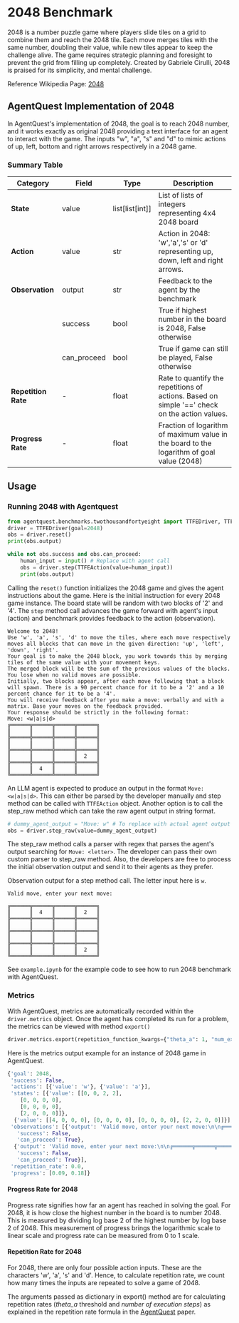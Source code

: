 # 2048 Benchmark

2048 is a number puzzle game where players slide tiles on a grid to combine them and reach the 2048 tile. Each move merges tiles with the same number, doubling their value, while new tiles appear to keep the challenge alive. The game requires strategic planning and foresight to prevent the grid from filling up completely. Created by Gabriele Cirulli, 2048 is praised for its simplicity, and mental challenge.

Reference Wikipedia Page: [2048](<https://en.wikipedia.org/wiki/2048_(video_game)>)

## AgentQuest Implementation of 2048

In AgentQuest's implementation of 2048, the goal is to reach 2048 number, and it works exactly as original 2048 providing a text interface for an agent to interact with the game. The inputs "w", "a", "s" and "d" to mimic actions of up, left, bottom and right arrows respectively in a 2048 game.

### Summary Table

| **Category**        | **Field**   | **Type**        | **Description**                                                                               |
| ------------------- | ----------- | --------------- | --------------------------------------------------------------------------------------------- |
| **State**           | value       | list[list[int]] | List of lists of integers representing 4x4 2048 board                                         |
| **Action**          | value       | str             | Action in 2048: 'w','a','s' or 'd' representing up, down, left and right arrows.              |
| **Observation**     | output      | str             | Feedback to the agent by the benchmark                                                        |
|                     | success     | bool            | True if highest number in the board is 2048, False otherwise                                  |
|                     | can_proceed | bool            | True if game can still be played, False otherwise                                             |
| **Repetition Rate** | -           | float           | Rate to quantify the repetitions of actions. Based on simple '==' check on the action values. |
| **Progress Rate**   | -           | float           | Fraction of logarithm of maximum value in the board to the logarithm of goal value (2048)     |

## Usage

### Running 2048 with Agentquest

```python
from agentquest.benchmarks.twothousandfortyeight import TTFEDriver, TTFEAction
driver = TTFEDriver(goal=2048)
obs = driver.reset()
print(obs.output)

while not obs.success and obs.can_proceed:
    human_input = input() # Replace with agent call
    obs = driver.step(TTFEAction(value=human_input))
    print(obs.output)

```

Calling the `reset()` function initializes the 2048 game and gives the agent instructions about the game. Here is the initial instruction for every 2048 game instance. The board state will be random with two blocks of '2' and '4'. The `step` method call advances the game forward with agent's input (action) and benchmark provides feedback to the action (observation).

```
Welcome to 2048!
Use 'w', 'a', 's', 'd' to move the tiles, where each move respectively moves all blocks that can move in the given direction: 'up', 'left', 'down', 'right'.
Your goal is to make the 2048 block, you work towards this by merging tiles of the same value with your movement keys.
The merged block will be the sum of the previous values of the blocks. You lose when no valid moves are possible.
Initially, two blocks appear, after each move following that a block will spawn. There is a 90 percent chance for it to be a '2' and a 10 percent chance for it to be a '4'.
You will receive feedback after you make a move: verbally and with a matrix. Base your moves on the feedback provided.
Your response should be strictly in the following format:
Move: <w|a|s|d>
╔══════╦══════╦══════╦══════╗
║      ║      ║      ║      ║
╠══════╬══════╬══════╬══════╣
║      ║      ║      ║      ║
╠══════╬══════╬══════╬══════╣
║      ║      ║      ║  2   ║
╠══════╬══════╬══════╬══════╣
║      ║  4   ║      ║      ║
╚══════╩══════╩══════╩══════╝
```

An LLM agent is expected to produce an output in the format `Move: <w|a|s|d>`. This can either be parsed by the developer manually and step method can be called with `TTFEAction` object. Another option is to call the step_raw method which can take the raw agent output in string format.

```python
# dummy_agent_output = "Move: w" # To replace with actual agent output
obs = driver.step_raw(value=dummy_agent_output)
```

The step_raw method calls a parser with regex that parses the agent's output searching for `Move: <letter>`. The developer can pass their own custom parser to step_raw method. Also, the developers are free to process the initial observation output and send it to their agents as they prefer.

Observation output for a step method call. The letter input here is `w`.

```
Valid move, enter your next move:

╔══════╦══════╦══════╦══════╗
║      ║  4   ║      ║  2   ║
╠══════╬══════╬══════╬══════╣
║      ║      ║      ║      ║
╠══════╬══════╬══════╬══════╣
║      ║      ║      ║      ║
╠══════╬══════╬══════╬══════╣
║      ║      ║      ║  2   ║
╚══════╩══════╩══════╩══════╝
```

See `example.ipynb` for the example code to see how to run 2048 benchmark with AgentQuest.

### Metrics

With AgentQuest, metrics are automatically recorded within the `driver.metrics` object. Once the agent has completed its run for a problem, the metrics can be viewed with method `export()`

```python
driver.metrics.export(repetition_function_kwargs={"theta_a": 1, "num_execution_steps": 50})
```

Here is the metrics output example for an instance of 2048 game in AgentQuest.

```python
{'goal': 2048,
 'success': False,
 'actions': [{'value': 'w'}, {'value': 'a'}],
 'states': [{'value': [[0, 0, 2, 2],
    [0, 0, 0, 0],
    [0, 0, 0, 0],
    [2, 0, 0, 0]]},
  {'value': [[4, 0, 0, 0], [0, 0, 0, 0], [0, 0, 0, 0], [2, 2, 0, 0]]}],
 'observations': [{'output': 'Valid move, enter your next move:\n\n╔══════╦══════╦══════╦══════╗\n║      ║      ║  2   ║  2   ║\n╠══════╬══════╬══════╬══════╣\n║      ║      ║      ║      ║\n╠══════╬══════╬══════╬══════╣\n║      ║      ║      ║      ║\n╠══════╬══════╬══════╬══════╣\n║  2   ║      ║      ║      ║\n╚══════╩══════╩══════╩══════╝\n',
   'success': False,
   'can_proceed': True},
  {'output': 'Valid move, enter your next move:\n\n╔══════╦══════╦══════╦══════╗\n║  4   ║      ║      ║      ║\n╠══════╬══════╬══════╬══════╣\n║      ║      ║      ║      ║\n╠══════╬══════╬══════╬══════╣\n║      ║      ║      ║      ║\n╠══════╬══════╬══════╬══════╣\n║  2   ║  2   ║      ║      ║\n╚══════╩══════╩══════╩══════╝\n',
   'success': False,
   'can_proceed': True}],
 'repetition_rate': 0.0,
 'progress': [0.09, 0.18]}
```

#### Progress Rate for 2048

Progress rate signifies how far an agent has reached in solving the goal. For 2048, it is how close the highest number in the board is to number 2048. This is measured by dividing log base 2 of the highest number by log base 2 of 2048. This measurement of progress brings the logarithmic scale to linear scale and progress rate can be measured from 0 to 1 scale.

#### Repetition Rate for 2048

For 2048, there are only four possible action inputs. These are the characters 'w', 'a', 's' and 'd'. Hence, to calculate repetition rate, we count how many times the inputs are repeated to solve a game of 2048.

The arguments passed as dictionary in export() method are for calculating repetition rates (_theta_a_ threshold and _number of execution steps_) as explained in the repetition rate formula in the [AgentQuest](https://arxiv.org/pdf/2404.06411) paper.
